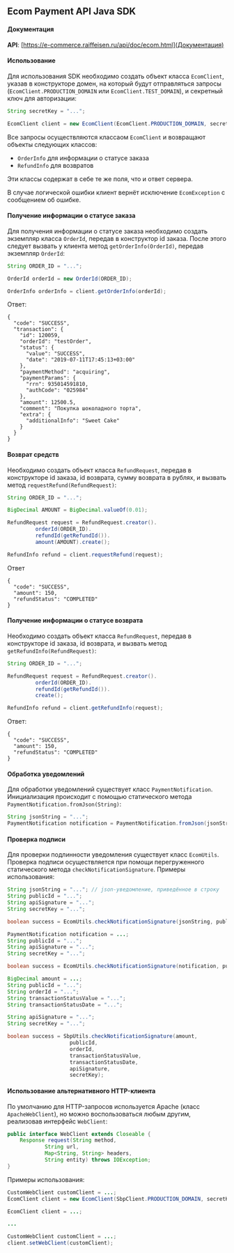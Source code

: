 ## Ecom Payment API Java SDK

#### Документация

**API**: [https://e-commerce.raiffeisen.ru/api/doc/ecom.html](Документация)

#### Использование

Для использования SDK необходимо создать объект класса `EcomClient`, указав в конструкторе домен, на который будут отправляться запросы (`EcomClient.PRODUCTION_DOMAIN` или `EcomClient.TEST_DOMAIN`), и секретный ключ для авторизации:

 ~~~ java
String secretKey = "...";

EcomClient client = new EcomClient(EcomClient.PRODUCTION_DOMAIN, secretKey);
 ~~~

Все запросы осуществляются классаом `EcomClient` и возвращают объекты следующих классов:
- `OrderInfo` для информации о статусе заказа
- `RefundInfo` для возвратов

Эти классы содержат в себе те же поля, что и ответ сервера.

В случае логической ошибки клиент вернёт исключение `EcomException` с сообщением об ошибке.

#### Получение информации о статусе заказа

Для получения информации о статусе заказа необходимо создать экземпляр класса `OrderId`, передав в конструктор id заказа. После этого следует вызвать у клиента метод `getOrderInfo(OrderId)`, передав экземпляр `OrderId`:

~~~ java
String ORDER_ID = "...";

OrderId orderId = new OrderId(ORDER_ID);

OrderInfo orderInfo = client.getOrderInfo(orderId);
~~~

Ответ:

~~~
{
  "code": "SUCCESS",
  "transaction": {
    "id": 120059,
    "orderId": "testOrder",
    "status": {
      "value": "SUCCESS",
      "date": "2019-07-11T17:45:13+03:00"
    },
    "paymentMethod": "acquiring",
    "paymentParams": {
      "rrn": 935014591810,
      "authCode": "025984"
    },
    "amount": 12500.5,
    "comment": "Покупка шоколадного торта",
    "extra": {
      "additionalInfo": "Sweet Cake"
    }
  }
}
~~~

#### Возврат средств

Необходимо создать объект класса `RefundRequest`, передав в конструкторе id заказа, id возврата, сумму возврата в рублях, и вызвать метод `requestRefund(RefundRequest)`:

~~~ java
String ORDER_ID = "...";

BigDecimal AMOUNT = BigDecimal.valueOf(0.01);

RefundRequest request = RefundRequest.creator().
         orderId(ORDER_ID).
         refundId(getRefundId()).
         amount(AMOUNT).create();

RefundInfo refund = client.requestRefund(request);
~~~

Ответ

~~~
{
  "code": "SUCCESS",
  "amount": 150,
  "refundStatus": "COMPLETED"
}
~~~

#### Получение информации о статусе возврата

Необходимо создать объект класса `RefundRequest`, передав в конструкторе id заказа, id возврата, и вызвать метод `getRefundInfo(RefundRequest)`:

~~~ java
String ORDER_ID = "...";

RefundRequest request = RefundRequest.creator().
         orderId(ORDER_ID).
         refundId(getRefundId()).
         create();

RefundInfo refund = client.getRefundInfo(request);
~~~

Ответ:

~~~
{
  "code": "SUCCESS",
  "amount": 150,
  "refundStatus": "COMPLETED"
}
~~~

#### Обработка уведомлений

Для обработки уведомлений существует класс `PaymentNotification`. Инициализация происходит с помощью статического метода `PaymentNotification.fromJson(String)`:

~~~ java
String jsonString = "...";
PaymentNotification notification = PaymentNotification.fromJson(jsonString);
~~~

#### Проверка подписи

Для проверки подлинности уведомления существует класс `EcomUtils`. Проверка подписи осуществляется при помощи перегруженного статического метода `checkNotificationSignature`. Примеры использования:

~~~ java
String jsonString = "..."; // json-уведомление, приведённое в строку
String publicId = "...";
String apiSignature = "...";
String secretKey = "...";

boolean success = EcomUtils.checkNotificationSignature(jsonString, publicId, apiSignature, secretKey);
~~~

~~~ java
PaymentNotification notification = ...;
String publicId = "...";
String apiSignature = "...";
String secretKey = "...";

boolean success = EcomUtils.checkNotificationSignature(notification, publicId, apiSignature, secretKey);
~~~

~~~ java
BigDecimal amount = ...;
String publicId = "...";
String orderId = "...";
String transactionStatusValue = "...";
String transactionStatusDate = "...";

String apiSignature = "...";
String secretKey = "...";

boolean success = SbpUtils.checkNotificationSignature(amount, 
                 	publicId, 
                 	orderId,
                 	transactionStatusValue,
                 	transactionStatusDate,
                 	apiSignature,
                 	secretKey);
~~~

#### Использование альтернативного HTTP-клиента

По умолчанию для HTTP-запросов используется Apache (класс `ApacheWebClient`), но можно воспользоваться любым другим, реализовав интерфейс `WebClient`:

~~~ java
public interface WebClient extends Closeable {
    Response request(String method, 
			String url, 
			Map<String, String> headers, 
			String entity) throws IOException;
}
~~~

Примеры использования:

~~~ java
CustomWebClient customClient = ...;
EcomClient client = new EcomClient(SbpClient.PRODUCTION_DOMAIN, secretKey, customClient); 
~~~

~~~ java
EcomClient client = ...;

...

CustomWebClient customClient = ...;
client.setWebClient(customClient);
~~~















